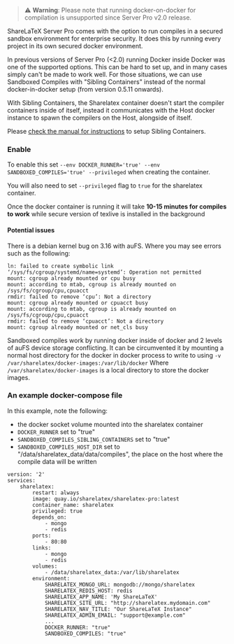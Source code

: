 > ⚠️ **Warning**: Please note that running docker-on-docker for compilation is unsupported since Server Pro v2.0 release. 

ShareLaTeX Server Pro comes with the option to run compiles in a secured sandbox environment for enterprise security. It does this by running every project in its own secured docker environment. 

In previous versions of Server Pro (<2.0) running Docker inside Docker was one of the supported options. This can be hard to set up, and in many cases simply can't be made to work well. For those situations, we can use Sandboxed Compiles with "Sibling Containers" instead of the normal docker-in-docker setup (from version 0.5.11 onwards). 

With Sibling Containers, the Sharelatex container doesn't start the compiler containers inside of itself, instead it communicates with the Host docker instance to spawn the compilers on the Host, alongside of itself.

Please [check the manual for instructions](https://github.com/sharelatex/sharelatex/wiki/Server-Pro:-sandboxed-compiles) to setup Sibling Containers.

### Enable

To enable this set `--env DOCKER_RUNNER='true' --env SANDBOXED_COMPILES='true' --privileged` when creating the container.

You will also need to set `--privileged` flag to `true` for the sharelatex container.

Once the docker container is running it will take **10-15 minutes for compiles to work** while secure version of texlive is installed in the background


#### Potential issues

There is a debian kernel bug on 3.16 with auFS. Where you may see errors such as the following:

	ln: failed to create symbolic link 
	‘/sys/fs/cgroup/systemd/name=systemd’: Operation not permitted 
	mount: cgroup already mounted or cpu busy 
	mount: according to mtab, cgroup is already mounted on 
	/sys/fs/cgroup/cpu,cpuacct 
	rmdir: failed to remove ‘cpu’: Not a directory 
	mount: cgroup already mounted or cpuacct busy 
	mount: according to mtab, cgroup is already mounted on 
	/sys/fs/cgroup/cpu,cpuacct 
	rmdir: failed to remove ‘cpuacct’: Not a directory 
	mount: cgroup already mounted or net_cls busy 

Sandboxed compiles work by running docker inside of docker and 2 levels of auFS device storage conflicting. It can be circumvented it by mounting a normal host directory for the docker in docker process to write to using `-v /var/sharelatex/docker-images:/var/lib/docker` Where `/var/sharelatex/docker-images` is a local directory to store the docker images.


### An example docker-compose file

In this example, note the following:

- the docker socket volume mounted into the sharelatex container
- `DOCKER_RUNNER` set to "true"
- `SANDBOXED_COMPILES_SIBLING_CONTAINERS` set to "true"
- `SANDBOXED_COMPILES_HOST_DIR` set to "/data/sharelatex_data/data/compiles", the place on the host where the compile data will be written

```
version: '2'
services:
    sharelatex:
        restart: always
        image: quay.io/sharelatex/sharelatex-pro:latest
        container_name: sharelatex
        privileged: true
        depends_on:
            - mongo
            - redis
        ports:
            - 80:80
        links:
            - mongo
            - redis
        volumes:
            - /data/sharelatex_data:/var/lib/sharelatex
        environment:
            SHARELATEX_MONGO_URL: mongodb://mongo/sharelatex
            SHARELATEX_REDIS_HOST: redis
            SHARELATEX_APP_NAME: 'My ShareLaTeX'
            SHARELATEX_SITE_URL: "http://sharelatex.mydomain.com"
            SHARELATEX_NAV_TITLE: "Our ShareLaTeX Instance"
            SHARELATEX_ADMIN_EMAIL: "support@example.com"
            ...
            DOCKER_RUNNER: "true"
            SANDBOXED_COMPILES: "true"
```

